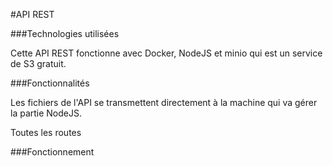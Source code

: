 #API REST

###Technologies utilisées

Cette API REST fonctionne avec Docker, NodeJS et minio qui est un service de S3 gratuit.

###Fonctionnalités

Les fichiers de l'API se transmettent directement à la machine qui va gérer la partie NodeJS.

Toutes les routes

###Fonctionnement
